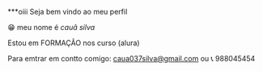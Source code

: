 ***oiii Seja bem vindo ao meu perfil

😁 meu nome é *cauã silva* 

Estou em FORMAÇÂO nos curso (alura) 

Para emtrar em contto comigo: caua037silva@gmail.com ou 📞 988045454


